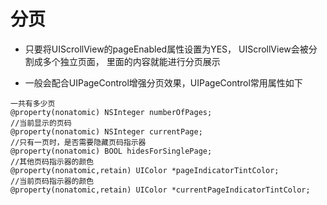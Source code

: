 # 分页
- 只要将UIScrollView的pageEnabled属性设置为YES，
UIScrollView会被分割成多个独立页面，
里面的内容就能进行分页展示

- 一般会配合UIPageControl增强分页效果，UIPageControl常用属性如下

```objc
一共有多少页
@property(nonatomic) NSInteger numberOfPages;
//当前显示的页码
@property(nonatomic) NSInteger currentPage;
//只有一页时，是否需要隐藏页码指示器
@property(nonatomic) BOOL hidesForSinglePage;
//其他页码指示器的颜色
@property(nonatomic,retain) UIColor *pageIndicatorTintColor;
//当前页码指示器的颜色
@property(nonatomic,retain) UIColor *currentPageIndicatorTintColor;
```
